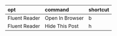 |opt|command|shortcut|
|:-|:-|:-|
|Fluent Reader|Open In Browser|b|
|Fluent Reader|Hide This Post|h|